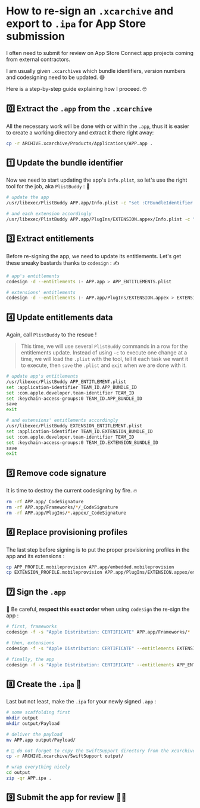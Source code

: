 # How to re-sign an `.xcarchive` and export to `.ipa` for App Store submission

I often need to submit for review on App Store Connect app projects coming from external contractors.

I am usually given `.xcarchive`s which bundle identifiers, version numbers and codesigning need to be updated. 😅

Here is a step-by-step guide explaining how I proceed. 🤓

## 0️⃣ Extract the `.app` from the `.xcarchive`

All the necessary work will be done with or within the `.app`, thus it is easier to create a working directory and extract it there right away:

```sh
cp -r ARCHIVE.xcarchive/Products/Applications/APP.app .
```

## 1️⃣ Update the bundle identifier

Now we need to start updating the app's `Info.plist`, so let's use the right tool for the job, aka `PlistBuddy` : 🔧

```sh
# update the app
/usr/libexec/PlistBuddy APP.app/Info.plist -c "set :CFBundleIdentifier APP_BUNDLE_ID"

# and each extension accordingly
/usr/libexec/PlistBuddy APP.app/PlugIns/EXTENSION.appex/Info.plist -c "set :CFBundleIdentifier EXTENSION_BUNDLE_ID"
```

## 3️⃣ Extract entitlements

Before re-signing the app, we need to update its entitlements.
Let's get these sneaky bastards thanks to `codesign` : ✍️

```sh
# app's entitlements
codesign -d --entitlements :- APP.app > APP_ENTITLEMENTS.plist

# extensions' entitlements
codesign -d --entitlements :- APP.app/PlugIns/EXTENSION.appex > EXTENSION_ENTITLEMENTS.plist
```

## 4️⃣ Update entitlements data

Again, call `PlistBuddy` to the rescue !

> This time, we will use several `PlistBuddy` commands in a row for the entitlements update. Instead of using `-c` to execute one change at a time, we will load the `.plist` with the tool, tell it each task we want it to execute, then `save` the `.plist` and `exit` when we are done with it.

```sh
# update app's entitlements
/usr/libexec/PlistBuddy APP_ENTITLEMENT.plist
set :application-identifier TEAM_ID.APP_BUNDLE_ID
set :com.apple.developer.team-identifier TEAM_ID
set :keychain-access-groups:0 TEAM_ID.APP_BUNDLE_ID
save
exit

# and extensions' entitlements accordingly
/usr/libexec/PlistBuddy EXTENSION_ENTITLEMENT.plist
set :application-identifier TEAM_ID.EXTENSION_BUNDLE_ID
set :com.apple.developer.team-identifier TEAM_ID
set :keychain-access-groups:0 TEAM_ID.EXTENSION_BUNDLE_ID
save
exit
```

## 5️⃣ Remove code signature

It is time to destroy the current codesigning by fire. 🔥

```sh
rm -rf APP.app/_CodeSignature
rm -rf APP.app/Frameworks/*/_CodeSignature
rm -rf APP.app/PlugIns/*.appex/_CodeSignature
```

## 6️⃣ Replace provisioning profiles

The last step before signing is to put the proper provisioning profiles in the app and its extensions :

```sh
cp APP_PROFILE.mobileprovision APP.app/embedded.mobileprovision
cp EXTENSION_PROFILE.mobileprovision APP.app/PlugIns/EXTENSION.appex/embedded.mobileprovision
```

## 7️⃣ Sign the `.app`

🚨 Be careful, **respect this exact order** when using `codesign` the re-sign the app :

```sh
# first, frameworks
codesign -f -s "Apple Distribution: CERTIFICATE" APP.app/Frameworks/*

# then, extensions
codesign -f -s "Apple Distribution: CERTIFICATE" --entitlements EXTENSION_ENTITLEMENTS.plist APP.app/PlugIns/EXTENSION.appex

# finally, the app
codesign -f -s "Apple Distribution: CERTIFICATE" --entitlements APP_ENTITLEMENTS.plist APP.app
```

## 8️⃣ Create the `.ipa` 🎁

Last but not least, make the `.ipa` for your newly signed `.app` :

```sh
# some scaffolding first
mkdir output
mkdir output/Payload

# deliver the payload
mv APP.app output/Payload/

# 🚨 do not forget to copy the SwiftSupport directory from the xcarchive
cp -r ARCHIVE.xcarchive/SwiftSupport output/

# wrap everything nicely
cd output
zip -qr APP.ipa .
```

## 9️⃣ Submit the app for review 🤞🏽